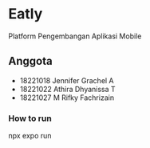 # Eatly
Platform Pengembangan Aplikasi Mobile

## Anggota
- 18221018 Jennifer Grachel A
- 18221022 Athira Dhyanissa T
- 18221027 M Rifky Fachrizain

### How to run
npx expo run